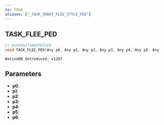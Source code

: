 ```yaml
---
ns: TASK
aliases: ["_TASK_SMART_FLEE_STYLE_PED"]
---
```

## TASK_FLEE_PED

```c
// 0xFD45175A6DFD7CE9
void TASK_FLEE_PED(Any p0, Any p1, Any p2, Any p3, Any p4, Any p5, Any p6);
```

```
NativeDB Introduced: v1207
```

## Parameters
* **p0**:
* **p1**:
* **p2**:
* **p3**:
* **p4**:
* **p5**:
* **p6**:
